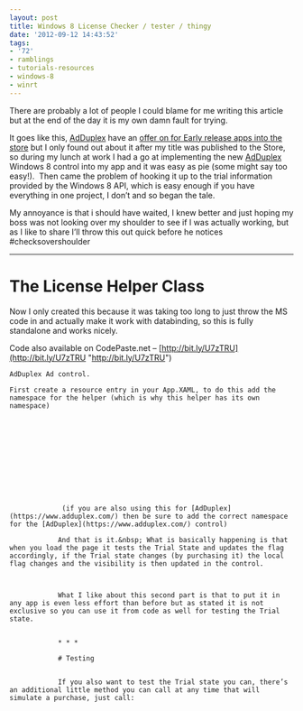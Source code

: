 ```yaml
---
layout: post
title: Windows 8 License Checker / tester / thingy
date: '2012-09-12 14:43:52'
tags:
- '72'
- ramblings
- tutorials-resources
- windows-8
- winrt
---
```


There are probably a lot of people I could blame for me writing this article but at the end of the day it is my own damn fault for trying.

It goes like this, [AdDuplex](https://www.adduplex.com/) have an [offer on for Early release apps into the store](http://blog.adduplex.com/2012/07/adduplex-for-windows-8-is-here.html) but I only found out about it after my title was published to the Store, so during my lunch at work I had a go at implementing the new [AdDuplex](https://www.adduplex.com/) Windows 8 control into my app and it was easy as pie (some might say too easy!).&nbsp; Then came the problem of hooking it up to the trial information provided by the Windows 8 API, which is easy enough if you have everything in one project, I don’t and so began the tale.

My annoyance is that i should have waited, I knew better and just hoping my boss was not looking over my shoulder to see if I was actually working, but as I like to share I’ll throw this out quick before he notices #checksovershoulder

* * *

# The License Helper Class

Now I only created this because it was taking too long to just throw the MS code in and actually make it work with databinding, so this is fully standalone and works nicely.

Code also available on CodePaste.net – [http://bit.ly/U7zTRU](http://bit.ly/U7zTRU "http://bit.ly/U7zTRU")

    AdDuplex Ad control.
    
    First create a resource entry in your App.XAML, to do this add the namespace for the helper (which is why this helper has its own namespace)
    
    
    
    
        
        
            
            
                
                
                    
                
                 (if you are also using this for [AdDuplex](https://www.adduplex.com/) then be sure to add the correct namespace for the [AdDuplex](https://www.adduplex.com/) control)
                
                And that is it.&nbsp; What is basically happening is that when you load the page it tests the Trial State and updates the flag accordingly, if the Trial state changes (by purchasing it) the local flag changes and the visibility is then updated in the control.
                
                
                
                What I like about this second part is that to put it in any app is even less effort than before but as stated it is not exclusive so you can use it from code as well for testing the Trial state.
                
                
                * * *
                
                # Testing
                
                
                If you also want to test the Trial state you can, there’s an additional little method you can call at any time that will simulate a purchase, just call:
                
                
                
                
                    
                
                
            
            
        
        
    
    
    

